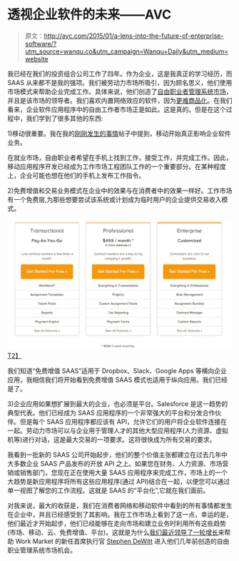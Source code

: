 # 透视企业软件的未来——AVC

> 原文：<http://avc.com/2015/01/a-lens-into-the-future-of-enterprise-software/?utm_source=wanqu.co&utm_campaign=Wanqu+Daily&utm_medium=website>

我已经在我们的投资组合公司工作了四年。作为企业，这是我真正的学习经历，而 SAAS 从来都不是我的强项。我们被劳动力市场所吸引，因为顾名思义，他们使用市场模式来帮助企业完成工作。具体来说，他们创造了[自由职业者管理系统市场](http://workforce-solutions.workmarket.com/SIA-FMS-Freelancer-Management-System-Report.html)，并且是该市场的领导者。我们喜欢内置网络效应的软件，因为[更难商品化](https://avc.com/2014/07/the-dentist-office-software-story/)。在我们看来，企业软件应用程序中的自由工作者市场正是如此。这是真的。但是在这个过程中，我们学到了很多其他的东西:

1)移动很重要。我在我的[刚刚发生的事情](https://avc.com/2014/12/what-just-happened/)帖子中提到，移动开始真正影响企业软件业务。

在就业市场，自由职业者希望在手机上找到工作，接受工作，并完成工作。因此，移动应用程序开发已经成为工作市场工程团队工作的一个重要部分。在某种程度上，企业可能也想在他们的手机上发布工作指令。

2)免费增值和交易业务模式在企业中的效果与在消费者中的效果一样好。工作市场有一个免费层,为那些想要尝试该系统或计划成为临时用户的企业提供交易收入模式。

[![WM pricing](img/b0f3437c0abd909bccd9497420117af8.png)T2】](https://avc.com/wp-content/uploads/2015/01/WM-pricing.jpg)

我们知道“免费增值 SAAS”适用于 Dropbox、Slack、Google Apps 等横向企业应用，我相信我们将开始看到免费增值 SAAS 模式也适用于纵向应用。我们已经是了。

3)企业应用如果想扩展到最大的企业，也必须是平台。Salesforce 是这一趋势的典型代表。他们已经成为 SAAS 应用程序的一个非常强大的平台和分发合作伙伴。但是每个 SAAS 应用程序都应该有 API，允许它们的用户将企业软件连接在一起。劳动力市场可以与企业用于管理人才的其他大型应用程序(人力资源、虚拟机等)进行对话，这是最大交易的一项要求。这将很快成为所有交易的要求。

我看到一批新的 SAAS 公司开始起步，他们的整个价值主张都建立在过去几年中大多数企业 SAAS 产品发布的开放 API 之上。如果您在财务、人力资源、市场营销或销售部门，您现在正在使用大量 SAAS 应用程序来完成工作，市场上的一个大趋势是新应用程序将所有这些应用程序(通过 API)结合在一起，以便您可以通过单一视图了解您的工作流程。这就是 SAAS 的“平台化”,它就在我们面前。

对我来说，最大的收获是，我们在消费者网络和移动软件中看到的所有事情都发生在企业中，并且已经感受到了其影响。我在工作市场上看到了这一点，幸运的是，他们最近才开始起步，他们已经能够在走向市场和建立业务时利用所有这些趋势(市场、移动、云、免费增值、平台)。这就是为什么[我们最近领导了一轮增长](http://www.marketwired.com/press-release/Work-Market-Closes-20-Million-in-Growth-Capital-1984731.htm)来帮助 Work Market 的新任首席执行官 [Stephen DeWitt](https://twitter.com/swdoutloud) 进入他们几年前创造的自由职业管理系统市场机会。